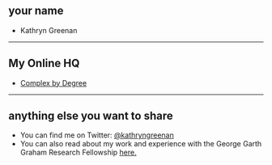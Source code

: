 ## your name

+ Kathryn Greenan

-----

## My Online HQ

- [Complex by Degree](http://kathryngreenan.ca)
------

## anything else you want to share

+ You can find me on Twitter: [@kathryngreenan](https://twitter.com/kathryngreenan)
+ You can also read about my work and experience with the George Garth Graham Research Fellowship [here.](http://kathryngreenan.grahamresearchfellow.org)
